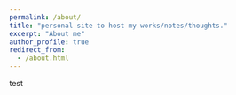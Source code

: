 ```yaml
---
permalink: /about/
title: "personal site to host my works/notes/thoughts."
excerpt: "About me"
author_profile: true
redirect_from: 
  - /about.html
---
```


test